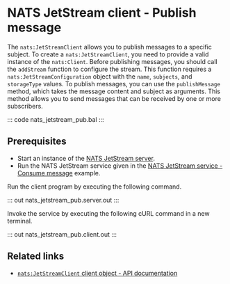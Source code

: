 # NATS JetStream client - Publish message

The `nats:JetStreamClient` allows you to publish messages to a specific subject. To create a `nats:JetStreamClient`, you need to provide a valid instance of the `nats:Client`. Before publishing messages, you should call the `addStream` function to configure the stream. This function requires a `nats:JetStreamConfiguration` object with the `name`, `subjects`, and `storageType` values. To publish messages, you can use the `publishMessage` method, which takes the message content and subject as arguments. This method allows you to send messages that can be received by one or more subscribers.

::: code nats_jetstream_pub.bal :::

## Prerequisites
- Start an instance of the [NATS JetStream server](https://docs.nats.io/running-a-nats-service/configuration/resource_management).
- Run the NATS JetStream service given in the [NATS JetStream service - Consume message](/learn/by-example/nats-jetstream-sub/) example.

Run the client program by executing the following command.

::: out nats_jetstream_pub.server.out :::

Invoke the service by executing the following cURL command in a new terminal.

::: out nats_jetstream_pub.client.out :::

## Related links
- [`nats:JetStreamClient` client object - API documentation](https://lib.ballerina.io/ballerinax/nats/latest/clients/JetStreamClient)
